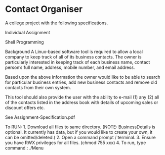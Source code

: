 # Contact Organiser

A college project with the following specifications. 

Individual Assignment

Shell Programming

Background
A Linux-based software tool is required to allow a local company to keep track of all of its
business contacts. The owner is particularly interested in keeping track of each business name, contact
person’s full name, address, mobile number, and email address.

Based upon the above information the owner would like to be able to search for particular
business entries, add new business contacts and remove old contacts from their own
system.

This tool should also provide the user with the ability to e-mail
      (1) any
      (2) all of the contacts listed in the address book with details of upcoming sales or discount offers etc.


See Assignment-Specification.pdf

To RUN:
      1. Download all files to same directory. (NOTE: BusinessDetails is optional. It currently has data, but if you would like to create your own, it can be omitted/deleted.)
      2. Open a command prompt / terminal.
      3. Ensure you have RWX privileges for all files. (chmod 755 xxx)
      4. To run, type command : ./Menu
      
 
            
